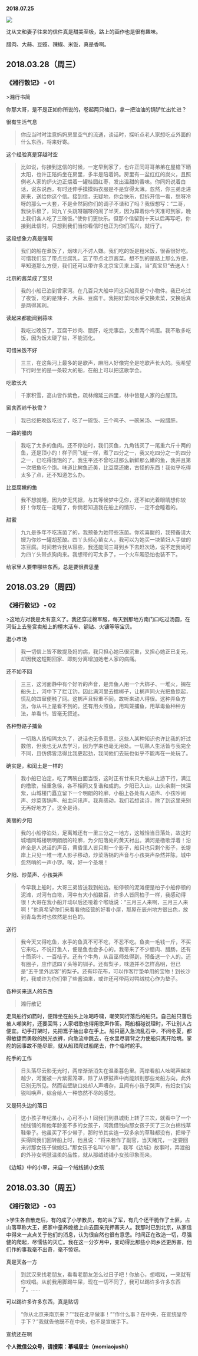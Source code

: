 
          
            
**2018.07.25**



![](//upload-images.jianshu.io/upload_images/51001-1f9dee833de25a78.jpg)




沈从文和妻子往来的信件真是甜美至极，路上的画作也是很有趣味。

腊肉、大蒜、豆豉、辣椒、米饭，真是香啊。
<h2>2018.03.28（周三）</h2>
<h3>《湘行散记》 - 01</h3>
>湘行书简

你那大哥，是不是正如你所说的，卷起两只袖口，拿一把油油的锅铲忙出忙进？



很有生活气息
>你应当时时注意妈妈房里空气的流通，谈话时，探听点老人家想吃点外面的什么东西，将来好寄。



这个经验真是穿越时空
>比如说，你接到这信的时候，一定早到家了，也许正同哥哥弟弟在屋檐下晒太阳，也许正陪妈坐在房里，多半是陪着妈。房里有一盆红红的炭火，且照例老人家的炉火边正煨着一罐桂圆红枣，发出温甜的香味。你同妈说着白话，说东说西，有时还伸手摸摸妈衣服是不是穿得太薄。忽然，你三弟走进房来，送给你这个信。接到信，无疑地，你会快乐，但拆开信一看，愁呀冷呀的那么一大套，不是全然同你们的调子不谐和了吗？我很想写：“二哥，我快乐极了，同九丫头跳呀蹦呀的闹了半天，因为算着你今天准可到家，晚上我们各人吃了三碗饭。”使你们更快乐。但那个信留到十天以后再写吧，你接到此信时，只想到我们当你看信时也正为你们高兴，就行了。



这段想象力真是强啊
>我们的船在煮饭了，烟味儿不讨人嫌。我们吃的饭是粗米饭，很香很好吃。可惜我们忘了带点豆腐乳，忘了带点北京酱菜。想不到的是路上那么方便，早知道那么方便，我们还可以带许多北京宝贝来上面，当“真宝贝”去送人！



北京的酱菜成了宝贝
>我的小船已泊到曾家河。在几百只大船中间这只船真是个小物件。我已吃过了夜饭，吃的是辣子、大蒜、豆腐干。我把好菜同水手交换素菜，交换后真是两得其利。



读起来都能闻到蒜味
>我吃过晚饭了，豆腐干炒肉、腊肝，吃完事后，又煮两个鸡蛋。我不敢多吃饭，因为饭太硬了些，不能消化。



可惜米饭不好
>三三，在这条河上最多的是歌声，麻阳人好像完全是吃歌声长大的。我希望下行时坐的是一条较大的船，在船上可以把这歌学会。



吃歌长大
>千家积雪，高山皆作紫色，疏林绵延三四里，林中皆是人家的白屋顶。



窗含西岭千秋雪？
>我已经把晚饭吃过了，吃了一碗饭、三个鸡子、一碗米汤、一段腊肝。



一路的腊肉
>我吃了太多的鱼肉。还不停泊时，我们买鱼，九角钱买了一尾重六斤十两的鱼，还是顶小的！样子同飞艇一样，煮了四分之一，我又吃四分之一的四分之一，已吃得饱饱的了。我生平还不曾吃过那么新鲜那么嫩的鱼，我并且第一次把鱼吃个饱。味道比鲥鱼还美，比豆腐还嫩，古怪的东西！我似乎吃得太多了点，还不知道怎么办。



比豆腐嫩的鱼
>我不想就睡，因为梦无凭据，与其等候梦中见你，还不如光着眼睛想你较好！你现在一定睡了，你倘若知道我在船上的情形，一定不会睡着的。



甜蜜
>九九是多年不吃冻菌了的，我预备为她带些冻菌。你欢喜酸的，我预备请大嫂为你炒一罐胡葱酸。四丫头倾心苗女人，我可以为她买一块苗妇人手做的冻豆腐。时间若许我从容些，我还能同三哥到乡下去赶次场，说不定我尚可为四丫头带点狗肉来。我想带的可太多了，一个火车厢恐怕也装不下。



给家里人要带哪些东西，总是要很费思量
<h2>2018.03.29（周四）</h2>
<h3>《湘行散记》 - 02</h3>
>这地方对我是太有意义了。我还穿过棉军服，每天到那地方南门口吃过汤圆，在河街上去鉴赏卖船上的檀木活车、钢钻、火镰等等宝贝。



逛小市场
>我一切信上皆不敢提及妈的病，我只担心她已很沉重，又担心她正已复元，却因我这短期回家、即刻分离增加她老人家的病痛。



还不如不回
>三三，这河面静中有个好听的声音，是弄鱼人用一个大梆子、一堆火，搁在船头上，河中下了拦江钓，因此满河里去擂梆子，让梆声同火光把鱼惊起，慌乱的四窜便触了网。这梆声且轻重不同，故听来动人得很。这种弄鱼方法，你从书上是看不到的。还有用火照鱼，用鸡笼捕鱼，用草毒鱼种种方法，单看书，皆毫无叙述。



各种野路子捕鱼
>一切熟人皆相隔太久了，说话也无多意思，这些人某种知识也许比我的好过数倍，但我也无从去学习，因为学来也毫无用处。一切熟人生活皆与我完全不同，且仿佛皆活得比我更起劲，我同他们去玩也似乎不能再在一处玩了。



确实是，和闰土是一样的
>我小船已泊定，吃了两碗白面当饭，这时正有廿来只大船从上游下行，满江的橹歌，轻重急徐，各不相同又复谐和成韵。夕阳已入山，山头余剩一抹深紫，山城楼门矗立留下一个明朗的轮廓，小船上各处有人语声、小孩吵闹声、炒菜落锅声、船主问讯声。我真感动，我们若想读诗，除了到这里来别无再好地方了。这全是诗。



美丽的夕阳
>我的小船停泊处，足离城还有一里三分之一地方，这城恰当日落处，故这时城墙同城楼明明朗朗的轮廓，为夕阳落处的黄天衬出。满河是橹歌浮着！沿岸全是人说话的声音，黄昏里人皆只剩一个影子，船只也只剩个影子，长堤岸上只见一堆一堆人影子移动，炒菜落锅的声音与小孩哭声杂然并陈，城中忽然哨的一声小锣。唉，好一个圣境！



夕阳、炒菜声、小孩哭声
>今早我上船时，大哥三弟皆送我到船边。船停顿的泥滩便是柏子小船停顿的泥滩，对河有白塔，河中有大小船数百，许多人皆同柏子一样，我感动得很！大哥在我小船开动以后还哑着个喉咙说：“三月三人来啊，三月三人来啊！”他真希望你们来看看他经营的好看小屋，那屋在辰州地方很出色，放到青岛去时也依然是出色的。



送行
>我今天又得吃鱼，水手的鱼真不可不吃，不忍不吃。鱼卖一毛钱一斤，不买它来吃，不说打鱼人，便是鱼也会多心的。我带来了不少腊肉、腊肠，还有十筒茶叶、一百桔子。还有个牛角，从苗巫师处得到，预备送一个人的。还有圈子，应作送四丫头等的钏子。还有梨子，味道并不怎样高明，但已是“五千里外远客”的梨子。还有印花布，可以作客厅垫单用的宝物！到长沙时，我或许为你们带了些酱油来，或许还可带两对鸭绒枕心作为垫子。



各种买来送人的东西
>湘行散记

走风船行如箭时，便蹲坐在船头上吆喝呼啸，嘲笑同行落后的船只。自己船只落后被人嘲笑时，还要回骂；人家唱歌也得用歌声作答。两船相碰说理时，不让别人占便宜。动手打架时，先把篙子抽出拿在手上。船只逼入急流乱石中，不问冬夏，都得敏捷而勇敢的脱光衣裤，向急流中跳去，在水里尽肩背之力使船只离开险境。掌舵的因事故不能尽职，就从船顶爬过船尾去，作个临时舵手。



舵手的工作
>日头落尽云影无光时，两岸渐渐消失在温柔暮色里。两岸看船人吆喝声越来越少，河面被一片紫雾笼罩，除了从锣鼓声中尚能辨别那些龙船方向，此外已别无所见。然而岩壁缺口处却人声嘈杂，且闻有小孩子哭声，有妇女们尖锐叫唤声，综合给人一种悠然不尽的感觉。



又是码头边的落日
>这小孩子年纪虽小，心可不小！同我们到县城街上转了三次，就看中了一个绒线铺的和他年龄差不多的女孩子，问我借钱向那女孩子买了三次白棉线草鞋带子。他虽买了不少带子，那时节其实连一双多余的草鞋都没有，把带子买得同我们回转船上时，他且说：“将来若作了副官，当天赌咒，一定要回来讨那女孩子做媳妇。”那女孩子名叫“小翠”，我写《边城》故事时，弄渡船的外孙女明慧温柔的品性，就从那绒线铺小女孩印象而来。



《边城》中的小翠，来自一个绒线铺小女孩
<h2>2018.03.30（周五）</h2>
<h3>《湘行散记》 - 03</h3>
>学生各自散走后，有的成了小学教员，有的从了军，有几个还干脆作了土匪，占山落草称大王，把家中童养媳接上山去圆亲充押寨夫人。我那时已到北京，从家信中得来一点点关于他们的消息，认为很自然也很有意思。时间正在改造一切，尽强健的爬起，尽懦怯的灭亡。我在这一分岁月中，变动得比那些小同乡还更厉害，他们作的事我毫不出奇，毫不惊讶。



真是天各一方
>到武汉来找老朋友，看看老朋友怎么过日子吧！你放心，想唱戏，一来就有你戏唱。从前我用脚踢牛屎，现在一切不同了，我可以踢许多许多东西了。……



可以踢许多许多东西，真是贴切
>“你从北京来南京来？”“我在北平做事！”“作什么事？在中央，在宣统皇帝手下？”我就告他既不在中央，也不是宣统手下。



宣统还在啊


**个人微信公众号，请搜索：摹喵居士（momiaojushi）**

          
        